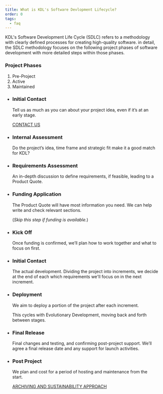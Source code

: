 ```yaml
---
title: What is KDL's Software Devlopment Lifecycle?
order: 0
tags:
  - faq
---
```


KDL's Software Development Life Cycle (SDLC) refers to a methodology with clearly defined processes for creating high-quality software. in detail, the SDLC methodology focuses on the following project phases of software development with more detailed steps within those phases.

### Project Phases

1. Pre-Project
2. Active
3. Maintained

- ### Initial Contact

  Tell us as much as you can about your project idea, even if it’s at an early stage.

  [CONTACT US](/contact-us/)

- ### Internal Assessment

  Do the project’s idea, time frame and strategic fit make it a good match for KDL?

- ### Requirements Assessment

  An in-depth discussion to define requirements, if feasible, leading to a Product Quote.

- ### Funding Application

  The Product Quote will have most information you need. We can help write and check relevant sections.

  (_Skip this step if funding is available._)

- ### Kick Off

  Once funding is confirmed, we’ll plan how to work together and what to focus on first.

- ### Initial Contact

  The actual development. Dividing the project into increments, we decide at the end of each which requirements we'll focus on in the next increment.

- ### Deployment

  We aim to deploy a portion of the project after each increment.

  This cycles with Evolutionary Development, moving back and forth between stages.

- ### Final Release

  Final changes and testing, and confirming post-project support. We’ll agree a final release date and any support for launch activities.

- ### Post Project

  We plan and cost for a period of hosting and maintenance from the start.

  [ARCHIVING AND SUSTAINABILITY APPROACH](https://kdl.kcl.ac.uk/about/archiving-and-sustainability/#sla-with-kdl)
